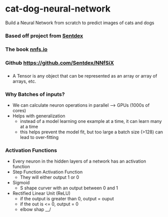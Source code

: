 # cat-dog-neural-network

Build a Neural Network from scratch to predict images of cats and dogs

### Based off project from [Sentdex](https://www.youtube.com/watch?v=Wo5dMEP_BbI&list=PLQVvvaa0QuDcjD5BAw2DxE6OF2tius3V3)

### The book [nnfs.io](https://nnfs.io/)

### Github https://github.com/Sentdex/NNfSiX

###

- A Tensor is any object that can be represented as an array or array of arrays, etc.

### Why Batches of inputs?

- We can calculate neuron operations in parallel --> GPUs (1000s of cores)
- Helps with generalization
  - instead of a model learning one example at a time, it can learn many at a time
  - this helps prevent the model fit, but too large a batch size (>128) can lead to over-fitting

### Activation Functions

- Every neuron in the hidden layers of a network has an activation function
- Step Function Activation Function
  - They will either output 1 or 0
- Sigmoid
  - S shape curver with an output between 0 and 1
- Rectified Linear Unit (ReLU)
  - if the output is greater than 0, output = ouput
  - if the out is <= 0, output = 0
  - elbow shap \_\_/
